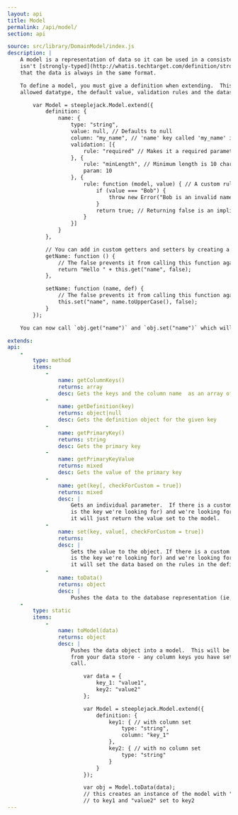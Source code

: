 ```yaml
---
layout: api
title: Model
permalink: /api/model/
section: api

source: src/library/DomainModel/index.js
description: |
    A model is a representation of data so it can be used in a consistent way throughout the application. As JavaScript
    isn't [strongly-typed](http://whatis.techtarget.com/definition/strongly-typed), the models can be used to ensure
    that the data is always in the same format.

    To define a model, you must give a definition when extending.  This will take in the schema of the model, the
    allowed datatype, the default value, validation rules and the datastore's name for it.

        var Model = steeplejack.Model.extend({
            definition: {
                name: {
                    type: "string",
                    value: null, // Defaults to null
                    column: "my_name", // 'name' key called 'my_name' in the database
                    validation: [{
                        rule: "required" // Makes it a required parameter
                    }, {
                        rule: "minLength", // Minimum length is 10 characters
                        param: 10
                    }, {
                        rule: function (model, value) { // A custom rule to prevent the name being Bob
                            if (value === "Bob") {
                                throw new Error("Bob is an invalid name");
                            }
                            return true; // Returning false is an implicit error
                        }
                    }]
                }
            },

            // You can add in custom getters and setters by creating a method `get'Key'` and `set'Key'`
            getName: function () {
                // The false prevents it from calling this function again
                return "Hello " + this.get("name", false);
            },

            setName: function (name, def) {
                // The false prevents it from calling this function again
                this.set("name", name.toUpperCase(), false);
            }
        });

    You can now call `obj.get("name")` and `obj.set("name")` which will call the custom methods

extends:
api:
    -
        type: method
        items:
            -
                name: getColumnKeys()
                returns: array
                desc: Gets the keys and the column name  as an array of objects
            -
                name: getDefinition(key)
                returns: object|null
                desc: Gets the definition object for the given key
            -
                name: getPrimaryKey()
                returns: string
                desc: Gets the primary key
            -
                name: getPrimaryKeyValue
                returns: mixed
                desc: Gets the value of the primary key
            -
                name: get(key[, checkForCustom = true])
                returns: mixed
                desc: |
                    Gets an individual parameter.  If there is a custom method set (ie, one call `getName` where Name
                    is the key we're looking for) and we're looking for a custom method, it will go to that.  Otherwise,
                    it will just return the value set to the model.
            -
                name: set(key, value[, checkForCustom = true])
                returns:
                desc: |
                    Sets the value to the object. If there is a custom method set (ie, one call `setName` where Name
                    is the key we're looking for) and we're looking for a custom method, it will go to that.  Otherwise,
                    it will set the data based on the rules in the definition.
            -
                name: toData()
                returns: object
                desc: |
                    Pushes the data to the database representation (ie, your `column` names)
    -
        type: static
        items:
            -
                name: toModel(data)
                returns: object
                desc: |
                    Pushes the data object into a model.  This will be the object that you're expecting to be returned
                    from your data store - any column keys you have set up in the definition will be looked for in this
                    call.

                        var data = {
                            key_1: "value1",
                            key2: "value2"
                        };

                        var Model = steeplejack.Model.extend({
                            definition: {
                                key1: { // with column set
                                    type: "string",
                                    column: "key_1"
                                },
                                key2: { // with no column set
                                    type: "string"
                                }
                            }
                        });

                        var obj = Model.toData(data);
                        // this creates an instance of the model with "value1" set
                        // to key1 and "value2" set to key2
---
```

